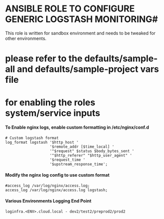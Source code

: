 # ANSIBLE ROLE TO CONFIGURE GENERIC LOGSTASH MONITORING#

This role is written for sandbox environment and needs to be tweaked for other
environments.

# please refer to the defaults/sample-all and defaults/sample-project vars file
# for enabling the roles system/service inputs

#### To Enable nginx logs, enable custom formatting in /etc/nginx/conf.d
```
# Custom logstash format
log_format logstash '$http_host '
                    '$remote_addr [$time_local] '
                    '"$request" $status $body_bytes_sent '
                    '"$http_referer" "$http_user_agent" '
                    '$request_time '
                    '$upstream_response_time';

```
#### Modify the nginx log config to use custom format
```
#access_log /var/log/nginx/access.log;
access_log /var/log/nginx/access.log logstash;
```

#### Various Environments Logging End Point
`loginfra.<ENV>.cloud.local - dev2/test2/preprod2/prod2`
